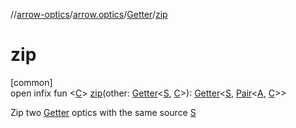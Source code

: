 //[arrow-optics](../../../index.md)/[arrow.optics](../index.md)/[Getter](index.md)/[zip](zip.md)

# zip

[common]\
open infix fun &lt;[C](zip.md)&gt; [zip](zip.md)(other: [Getter](index.md)&lt;[S](index.md), [C](zip.md)&gt;): [Getter](index.md)&lt;[S](index.md), [Pair](https://kotlinlang.org/api/latest/jvm/stdlib/kotlin/-pair/index.html)&lt;[A](index.md), [C](zip.md)&gt;&gt;

Zip two [Getter](index.md) optics with the same source [S](index.md)

